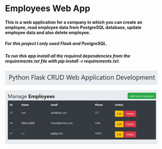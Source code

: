 # Employees Web App

#### This is a web application for a company in which you can create an employee, read employee data from PostgreSQL database, update employee data and also delete employee.

##### For this project I only used Flask and PostgreSQL.

##### To run this app install all the required dependencies from the requirements.txt file with **pip install -r requirements.txt**.

![](images/example.png)
